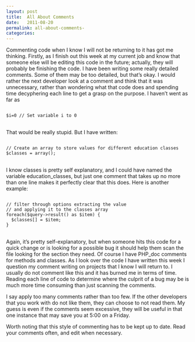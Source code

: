 ```yaml
---
layout: post
title:  All About Comments 
date:   2011-08-20
permalink: all-about-comments-
categories:
---
```


Commenting code when I know I will not be returning to it has got me thinking. Firstly, as I finish out this week at my current job and know that someone else will be editing this code in the future; actually, they will probably be finishing the code. I have been writing some really detailed comments. Some of them may be too detailed, but that’s okay. I would rather the next developer look at a comment and think that it was unnecessary, rather than wondering what that code does and spending time decyphering each line to get a grasp on the purpose. I haven’t went as far as

<pre>
<code>
$i=0 // Set variable i to 0
</code>
</pre>

That would be really stupid. But I have written:

<pre>
<code>
// Create an array to store values for different education classes
$classes = array();
</code>
</pre>


I know classes is pretty self explanatory, and I could have named the variable education_classes, but just one comment that takes up no more than one line makes it perfectly clear that this does. Here is another example:

<pre><code>
// filter through options extracting the value
// and applying it to the classes array
foreach($query-&gt;result() as $item) {
  $classes[] = $item;
}
</code>
</pre>

Again, it’s pretty self-explanatory, but when someone hits this code for a quick change or is looking for a possible bug it should help them scan the file looking for the section they need. Of course I have PHP_doc comments for methods and classes. As I look over the code I have written this week I question my comment writing on projects that I know I will return to. I usually do not comment like this and it has burned me in terms of time. Reading each line of code to determine where the culprit of a bug may be is much more time consuming than just scanning the comments.

I say apply too many comments rather than too few. If the other developers that you work with do not like them, they can choose to not read them. My guess is even if the comments seem excessive, they will be useful in that one instance that may save you at 5:00 on a Friday.

Worth noting that this style of commenting has to be kept up to date. Read your comments often, and edit when necessary.


